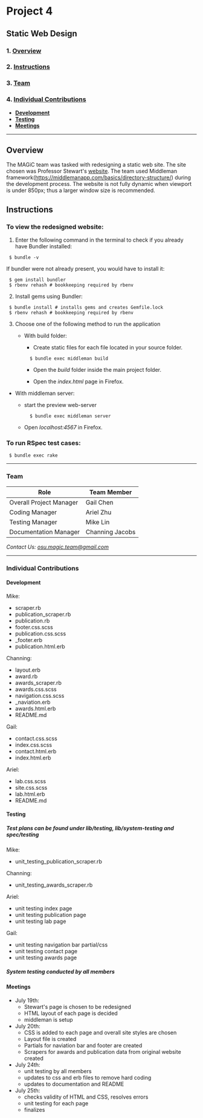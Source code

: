 # Project 4
## Static Web Design

### 1. [Overview](#overview)
### 2. [Instructions](#instructions)
### 3. [Team](#team)
### 4. [Individual Contributions](#individual-contributions)
  * **[Development](#development)**
  * **[Testing](#testing)**
  * **[Meetings](#meetings)**

***

## Overview
The MAGiC team was tasked with redesigning a static web site. The site chosen was Professor Stewart's [website](http://web.cse.ohio-state.edu/~stewart.962/). The team used Middleman framework(https://middlemanapp.com/basics/directory-structure/) during the development process. The website is not fully dynamic when viewport is under 850px; thus a larger window size is recommended.


## Instructions
### To view the redesigned website:
1. Enter the following command in the terminal to check if you already have Bundler installed:
```
 $ bundle -v
```
  If bundler were not already present, you would have to install it:
```
 $ gem install bundler
 $ rbenv rehash # bookkeeping required by rbenv
```
2. Install gems using Bundler:
```
 $ bundle install # installs gems and creates Gemfile.lock
 $ rbenv rehash # bookkeeping required by rbenv
```
3. Choose one of the following method to run the application

    - With build folder:

      - Create static files for each file located in your source folder.
      ```
        $ bundle exec middleman build
      ```
      - Open the *build* folder inside the main project folder.

      - Open the *index.html* page in Firefox.

  - With middleman server:
    - start the preview web-server

      ```
        $ bundle exec middleman server
      ```
    - Open  *localhost:4567* in Firefox.



###  To run RSpec test cases:

  ```
   $ bundle exec rake
  ```

***

### Team
| Role|Team Member|
| ------------- |-------------|
| Overall Project Manager|Gail Chen|
|Coding Manager|Ariel Zhu|
|Testing Manager|Mike Lin|
|Documentation Manager|Channing Jacobs|

*Contact Us: osu.magic.team@gmail.com*

***

### Individual Contributions
#### Development
Mike:
* scraper.rb
* publication_scraper.rb
* publication.rb
* footer.css.scss
* publication.css.scss
* &#95;footer.erb
* publication.html.erb

Channing:
* layout.erb
* award.rb
* awards_scraper.rb
* awards.css.scss
* navigation.css.scss
* &#95;naviation.erb
* awards.html.erb
* README.md

Gail:
* contact.css.scss
* index.css.scss
* contact.html.erb
* index.html.erb

Ariel:
* lab.css.scss
* site.css.scss
* lab.html.erb
* README.md


#### Testing
##### Test plans can be found under lib/testing, lib/system-testing and spec/testing
Mike:
* unit_testing_publication_scraper.rb

Channing:
* unit_testing_awards_scraper.rb

Ariel:
* unit testing index page
* unit testing publication page
* unit testing lab page

Gail:
* unit testing navigation bar partial/css
* unit testing contact page
* unit testing awards page

##### System testing conducted by all members

#### Meetings

* July 19th:
  * Stewart's page is chosen to be redesigned
  * HTML layout of each page is decided
  * middleman is setup
* July 20th:
  * CSS is added to each page and overall site styles are chosen
  * Layout file is created
  * Partials for naviation bar and footer are created
  * Scrapers for awards and publication data from original website created
* July 24th:
  * unit testing by all members
  * updates to css and erb files to remove hard coding
  * updates to documentation and README
* July 25th:
  * checks validity of HTML and CSS, resolves errors
  * unit testing for each page
  * finalizes
